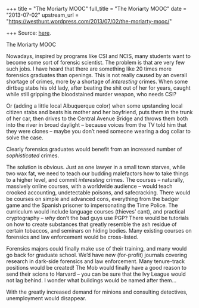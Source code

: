+++
title = "The Moriarty MOOC"
full_title = "The Moriarty MOOC"
date = "2013-07-02"
upstream_url = "https://westhunt.wordpress.com/2013/07/02/the-moriarty-mooc/"

+++
Source: [here](https://westhunt.wordpress.com/2013/07/02/the-moriarty-mooc/).

The Moriarty MOOC

Nowadays, inspired by programs like CSI and NCIS, many students want to
become some sort of forensic scientist. The problem is that are very few
such jobs. I have heard that there are something like 20 times more
forensics graduates than openings. This is not really caused by an
overall shortage of crimes, more by a shortage of *interesting* crimes.
When some dirtbag stabs his old lady, after beating the shit out of her
for years, caught while still gripping the bloodstained murder weapon,
who needs CSI?

Or (adding a little local Albuquerque color) when some upstanding local
citizen stabs and beats his mother and her boyfriend, puts them in the
trunk of her car, then drives to the Central Avenue Bridge and throws
them both into the river in broad daylight – because voices from the TV
told him that they were clones – maybe you don’t need someone wearing a
dog collar to solve the case.

Clearly forensics graduates would benefit from an increased number of
*sophisticated* crimes.

The solution is obvious. Just as one lawyer in a small town starves,
while two wax fat, we need to teach our budding malefactors how to take
things to a higher level, and commit *interesting* crimes. The courses
– naturally, massively online courses, with a worldwide audience – would
teach crooked accounting, undetectable poisons, and safecracking. There
would be courses on simple and advanced cons, everything from the badger
game and the Spanish prisoner to impersonating the Time Police. The
curriculum would include language courses (thieves’ cant), and practical
cryptography – *why* don’t the bad guys use PGP? There would be
tutorials on how to create substances that greatly resemble the ash
residue of certain tobaccos, and seminars on hiding bodies. Many
existing courses on forensics and law enforcement would be cross-listed.

Forensics majors could finally make use of their training, and many
would go back for graduate school. We’d have new (for-profit) journals
covering research in dark-side forensics and law enforcement. Many
tenure-track positions would be created! The Mob would finally have a
good reason to send their scions to Harvard – you can be sure that the
Ivy League would not lag behind. I wonder what buildings would be named
after them…

With the greatly increased demand for minions and consulting detectives,
unemployment would disappear.

